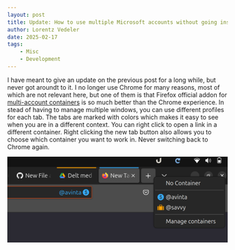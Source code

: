 ```yaml
---
layout: post
title: Update: How to use multiple Microsoft accounts without going insane
author: Lorentz Vedeler
date: 2025-02-17
tags:   
    - Misc
    - Development
---
```


I have meant to give an update on the previous post for a long while, but never got aroundt to it. I no longer use Chrome for many reasons, most of which are not relevant here, but one of them is that Firefox official addon for [multi-account containers][1] is so much better than the Chrome experience. In stead of having to manage multiple windows, you can use different profiles for each tab. The tabs are marked with colors which makes it easy to see when you are in a different context. You can right click to open a link in a different container. Right clicking the new tab button also allows you to choose which container you want to work in. Never switching back to Chrome again.

![Account Containers in action](/assets/imgs/ff-multi-account.png)

[1]: https://addons.mozilla.org/en-US/firefox/addon/multi-account-containers/?utm_source=addons.mozilla.org&utm_medium=referral&utm_content=search
